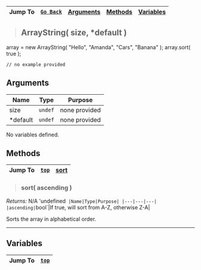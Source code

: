 |Jump To|[`Go Back`](Core-Index)|[Arguments](#arguments)|[Methods](#methods)|[Variables](#variables)|
|---|---|---|---|---|
>## ArrayString( size, *default )
 array = new ArrayString( "Hello", "Amanda", "Cars", "Banana" );  array.sort( true );
```GML
// no example provided
```
## Arguments
|Name|Type|Purpose|
|---|---|---|
|size|`undef`|none provided|
|*default|`undef`|none provided|
No variables defined.
## Methods
|Jump To|[`top`](#)|[**sort**](#sort-ascending-)|
|---|---|---|
> ### sort( ascending )
*Returns:* N/A 'undefined`
|Name|Type|Purpose|
|---|---|---|
|ascending|`bool`|If true, will sort from A-Z, otherwise Z-A|

Sorts the array in alphabetical order.
***

## Variables
|Jump To|[`top`](#)|
|---|---|
